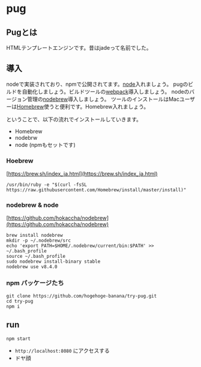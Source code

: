 pug
====


## Pugとは

HTMLテンプレートエンジンです。昔はjadeって名前でした。


## 導入

nodeで実装されており、npmで公開されてます。[node](https://nodejs.org/ja/)入れましょう。
pugのビルドを自動化しましょう。ビルドツールの[webpack]()導入しましょう。
nodeのバージョン管理の[nodebrew](https://github.com/hokaccha/nodebrew)導入しましょう。
ツールのインストールはMacユーザーは[Homebrew](https://github.com/Homebrew/brew)使うと便利です。Homebrew入れましょう。

ということで、以下の流れでインストールしていきます。

- Homebrew
- nodebrw
- node (npmもセットです)


### Hoebrew

[https://brew.sh/index_ja.html](https://brew.sh/index_ja.html)

```
/usr/bin/ruby -e "$(curl -fsSL https://raw.githubusercontent.com/Homebrew/install/master/install)"
```
### nodebrew & node

[https://github.com/hokaccha/nodebrew](https://github.com/hokaccha/nodebrew)

```
brew install nodebrew
mkdir -p ~/.nodebrew/src
echo 'export PATH=$HOME/.nodebrew/current/bin:$PATH' >> ~/.bash_profile
source ~/.bash_profile
sudo nodebrew install-binary stable
nodebrew use v8.4.0
```

### npm パッケージたち

```
git clone https://github.com/hogehoge-banana/try-pug.git
cd try-pug
npm i
```


## run

```
npm start
```

- `http://localhost:8080` にアクセスする
- ドヤ顔
